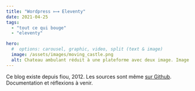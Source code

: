 ```yaml
---
title: "Wordpress ⟼ Eleventy"
date: 2021-04-25
tags:
  - "tout ce qui bouge"
  - "eleventy"

hero:
  #  options: carousel, graphic, video, split (text & image)
  image: /assets/images/moving_castle.png
  alt: Chateau ambulant réduit à une plateforme avec deux image. Image du film de Miyazaki
---
```


Ce blog existe depuis fiou, 2012. Les sources sont même [sur Github](https://github.com/baptiste-roullin/blog). Documentation et réflexions à venir.